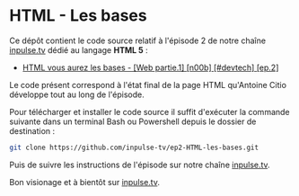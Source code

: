 # HTML - Les bases

Ce dépôt contient le code source relatif à l'épisode 2 de notre chaîne [inpulse.tv](https://www.inpulse.tv) dédié au langage **HTML 5** :
- [HTML vous aurez les bases - [Web partie.1] [n00b] [#devtech] [ep.2]](https://www.youtube.com/watch?v=SIAE4_-uP3E)

Le code présent correspond à l'état final de la page HTML qu'Antoine Citio développe tout au long de l'épisode.

Pour télécharger et installer le code source il suffit d'exécuter la commande suivante dans un terminal Bash ou Powershell depuis le dossier de destination :
```bash
git clone https://github.com/inpulse-tv/ep2-HTML-les-bases.git
```
Puis de suivre les instructions de l'épisode sur notre chaîne [inpulse.tv](https://www.inpulse.tv).

Bon visionage et à bientôt sur [inpulse.tv](https://www.inpulse.tv).

